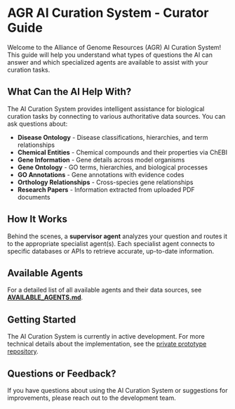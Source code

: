 # AGR AI Curation System - Curator Guide

Welcome to the Alliance of Genome Resources (AGR) AI Curation System! This guide will help you understand what types of questions the AI can answer and which specialized agents are available to assist with your curation tasks.

## What Can the AI Help With?

The AI Curation System provides intelligent assistance for biological curation tasks by connecting to various authoritative data sources. You can ask questions about:

- **Disease Ontology** - Disease classifications, hierarchies, and term relationships
- **Chemical Entities** - Chemical compounds and their properties via ChEBI
- **Gene Information** - Gene details across model organisms
- **Gene Ontology** - GO terms, hierarchies, and biological processes
- **GO Annotations** - Gene annotations with evidence codes
- **Orthology Relationships** - Cross-species gene relationships
- **Research Papers** - Information extracted from uploaded PDF documents

## How It Works

Behind the scenes, a **supervisor agent** analyzes your question and routes it to the appropriate specialist agent(s). Each specialist agent connects to specific databases or APIs to retrieve accurate, up-to-date information.

## Available Agents

For a detailed list of all available agents and their data sources, see **[AVAILABLE_AGENTS.md](AVAILABLE_AGENTS.md)**.

## Getting Started

The AI Curation System is currently in active development. For more technical details about the implementation, see the [private prototype repository](https://github.com/alliance-genome/ai_curation_prototype).

## Questions or Feedback?

If you have questions about using the AI Curation System or suggestions for improvements, please reach out to the development team.
